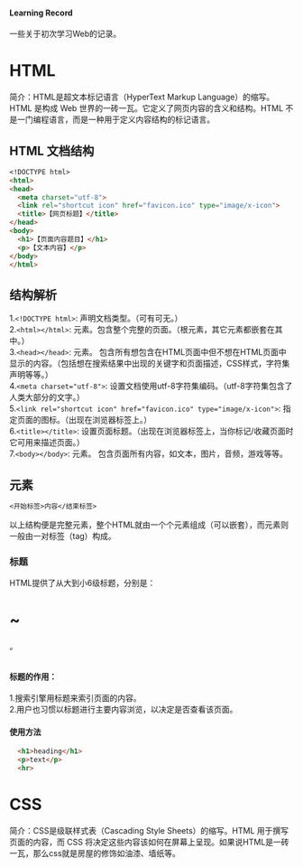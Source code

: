 #### Learning Record

一些关于初次学习Web的记录。

# HTML

简介：HTML是超文本标记语言（HyperText Markup Language）的缩写。HTML 是构成 Web 世界的一砖一瓦。它定义了网页内容的含义和结构。HTML 不是一门编程语言，而是一种用于定义内容结构的标记语言。

## HTML 文档结构
```markdown
<!DOCTYPE html>
<html>
<head>
  <meta charset="utf-8">
  <link rel="shortcut icon" href="favicon.ico" type="image/x-icon">
  <title>【网页标题】</title>
</head>
<body>
  <h1>【页面内容题目】</h1>
  <p>【文本内容】</p>
</body>
</html>
```
## 结构解析
1.`<!DOCTYPE html>`: 声明文档类型。（可有可无。）  
2.`<html></html>`: <html>元素。包含整个完整的页面。（根元素，其它元素都嵌套在其中。）  
3.`<head></head>`: <head>元素。 包含所有想包含在HTML页面中但不想在HTML页面中显示的内容。（包括想在搜索结果中出现的关键字和页面描述，CSS样式，字符集声明等等。）  
4.`<meta charset="utf-8">`: 设置文档使用utf-8字符集编码。（utf-8字符集包含了人类大部分的文字。）  
5.`<link rel="shortcut icon" href="favicon.ico" type="image/x-icon">`: 指定页面的图标。（出现在浏览器标签上。）  
6.`<title></title>`: 设置页面标题。（出现在浏览器标签上，当你标记/收藏页面时它可用来描述页面。）  
7.`<body></body>`: <body>元素。 包含页面所有内容，如文本，图片，音频，游戏等等。

## 元素
```markdown
<开始标签>内容</结束标签>
```
以上结构便是完整元素，整个HTML就由一个个元素组成（可以嵌套），而元素则一般由一对标签（tag）构成。

### 标题
  HTML提供了从大到小6级标题，分别是：<h1> ~ <h6>。

#### 标题的作用：
  1\.搜索引擎用标题来索引页面的内容。  
  2\.用户也习惯以标题进行主要内容浏览，以决定是否查看该页面。

#### 使用方法
```markdown
  <h1>heading</h1>
  <p>text</p>
  <hr>
```

# CSS
简介：CSS是级联样式表（Cascading Style Sheets）的缩写。HTML 用于撰写页面的内容，而 CSS 将决定这些内容该如何在屏幕上呈现。如果说HTML是一砖一瓦，那么css就是房屋的修饰如油漆、墙纸等。





